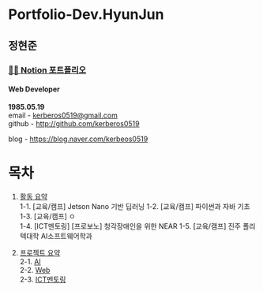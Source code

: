 # Portfolio-Dev.HyunJun

## 정현준  

### [👨‍💻 Notion 포트폴리오](http://)

#### Web Developer 

**1985.05.19**  
email - kerberos0519@gmail.com  
github - http://github.com/kerberos0519

blog - https://blog.naver.com/kerbeos0519


>

> 

>


# **목차**
1. [활동 요약](#활동-요약)  
  1-1. [교육/캠프] Jetson Nano 기반 딥러닝
  1-2. [교육/캠프] 파이썬과 자바 기초
  1-3. [교육/캠프] ㅇ  
  1-4. [ICT멘토링] [프로보노] 청각장애인을 위한 NEAR 
  1-5. [교육/캠프] 진주 폴리텍대학 AI소프트웨어학과  

  
3. [프로젝트 요약](#프로젝트-요약)  
  2-1. [AI](#AI)  
  2-2. [Web](#Web)  
  2-3. [ICT멘토링](#ICT멘토링)  


